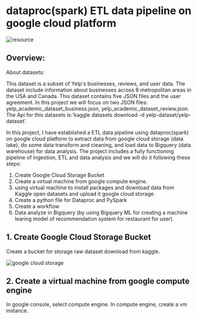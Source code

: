 # dataproc(spark) ETL data pipeline on google cloud platform
![resource](https://user-images.githubusercontent.com/98153604/150813213-cc08c8a6-c325-43a2-9f8a-40312891a7dc.png)


## Overview:

About datasets:

This dataset is a subset of Yelp's businesses, reviews, and user data. The dataset include information about businesses across 8 metropolitan areas in the USA and Canada. This dataset contains five JSON files and the user agreement. In this project we will focus on two JSON files: yelp_academic_dataset_business.json, yelp_academic_dataset_review.json.
The Api for this datasets is:'kaggle datasets download -d yelp-dataset/yelp-dataset'.


In this project, I have established a ETL data pipeline using dataproc(spark) on google cloud platform to extract data from google cloud storage (data lake), do some data transform and cleaning, and load data to Bigquery (data warehouse) for data analysis. The project includes a fully functioning pipeline of ingestion, ETL and data analysis and we will do it following these steps:

1. Create Google Cloud Storage Bucket
2. Create a virtual machine from google compute engine.
3. using virtual machine to install packages and download data from Kaggle open datasets and upload it google cloud storage.
4. Create a python file for Dataproc and PySpark
5. Create a workflow
6. Data analyze in Bigquery (by using Bigquery ML for creating a machine learing model of recommendation system for restaurant for user).

## 1. Create Google Cloud Storage Bucket

 Create a bucket for storage raw dataset download from kaggle.
 
 ![google cloud storage](https://user-images.githubusercontent.com/98153604/150821254-d17296a9-09f5-4723-850a-543084ff2169.JPG)

## 2. Create a virtual machine from google compute engine

In google console, select compute engine. In compute engine, create a vm instance.








